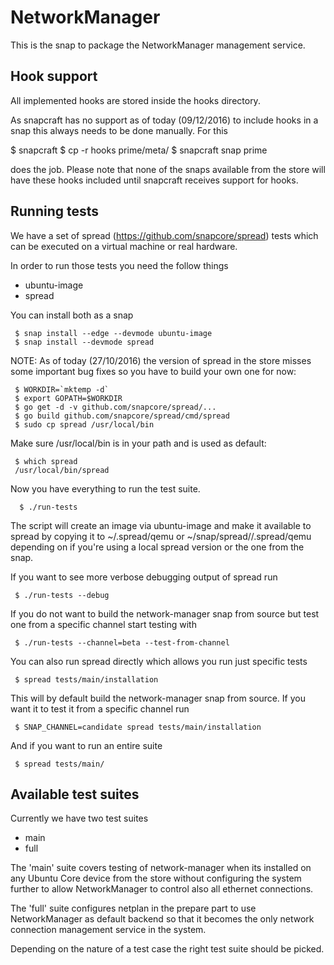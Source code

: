 # NetworkManager

This is the snap to package the NetworkManager management service.

## Hook support

All implemented hooks are stored inside the hooks directory.

As snapcraft has no support as of today (09/12/2016) to include
hooks in a snap this always needs to be done manually. For this

$ snapcraft
$ cp -r hooks prime/meta/
$ snapcraft snap prime

does the job. Please note that none of the snaps available from the
store will have these hooks included until snapcraft receives
support for hooks.

## Running tests

We have a set of spread (https://github.com/snapcore/spread) tests which
can be executed on a virtual machine or real hardware.

In order to run those tests you need the follow things

 * ubuntu-image
 * spread

 You can install both as a snap

```
 $ snap install --edge --devmode ubuntu-image
 $ snap install --devmode spread
```

NOTE: As of today (27/10/2016) the version of spread in the store misses
some important bug fixes so you have to build your own one for now:

```
 $ WORKDIR=`mktemp -d`
 $ export GOPATH=$WORKDIR
 $ go get -d -v github.com/snapcore/spread/...
 $ go build github.com/snapcore/spread/cmd/spread
 $ sudo cp spread /usr/local/bin
```

Make sure /usr/local/bin is in your path and is used as default:

```
 $ which spread
 /usr/local/bin/spread
```

Now you have everything to run the test suite.

```
  $ ./run-tests
```

The script will create an image via ubuntu-image and make it available
to spread by copying it to ~/.spread/qemu or ~/snap/spread/<version>/.spread/qemu
depending on if you're using a local spread version or the one from the
snap.

If you want to see more verbose debugging output of spread run

```
 $ ./run-tests --debug
```

If you do not want to build the network-manager snap from source but test one
from a specific channel start testing with

```
 $ ./run-tests --channel=beta --test-from-channel
```

You can also run spread directly which allows you run just specific tests

```
 $ spread tests/main/installation
```

This will by default build the network-manager snap from source. If you
want it to test it from a specific channel run

```
 $ SNAP_CHANNEL=candidate spread tests/main/installation
```

And if you want to run an entire suite

```
 $ spread tests/main/
```

## Available test suites

Currently we have two test suites

 * main
 * full

The 'main' suite covers testing of network-manager when its installed on
any Ubuntu Core device from the store without configuring the system
further to allow NetworkManager to control also all ethernet connections.

The 'full' suite configures netplan in the prepare part to use NetworkManager
as default backend so that it becomes the only network connection
management service in the system.

Depending on the nature of a test case the right test suite should be
picked.
